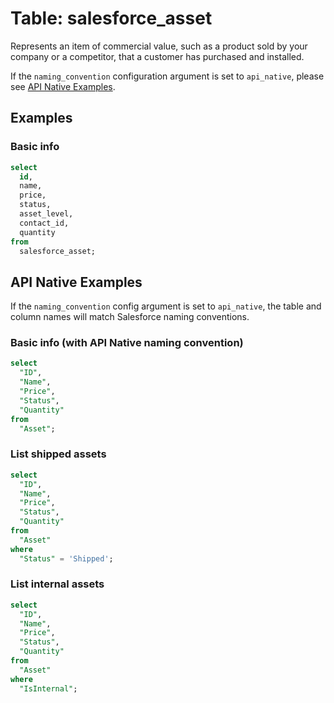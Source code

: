 # Table: salesforce_asset

Represents an item of commercial value, such as a product sold by your company or a competitor, that a customer has purchased and installed.

If the `naming_convention` configuration argument is set to `api_native`, please see [API Native Examples](https://hub.steampipe.io/plugins/turbot/salesforce/tables/salesforce_asset#api_native_examples).

## Examples

### Basic info

```sql
select
  id,
  name,
  price,
  status,
  asset_level,
  contact_id,
  quantity
from
  salesforce_asset;
```

## API Native Examples

If the `naming_convention` config argument is set to `api_native`, the table and column names will match Salesforce naming conventions.

### Basic info (with API Native naming convention)

```sql
select
  "ID",
  "Name",
  "Price",
  "Status",
  "Quantity"
from
  "Asset";
```

### List shipped assets

```sql
select
  "ID",
  "Name",
  "Price",
  "Status",
  "Quantity"
from
  "Asset"
where
  "Status" = 'Shipped';
```

### List internal assets

```sql
select
  "ID",
  "Name",
  "Price",
  "Status",
  "Quantity"
from
  "Asset"
where
  "IsInternal";
```
